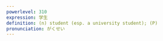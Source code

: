 ```yaml
---
powerlevel: 310
expression: 学生
definition: (n) student (esp. a university student); (P)
pronunciation: がくせい
---
```

